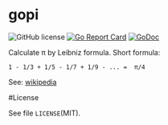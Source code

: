 # gopi

![GitHub license](https://img.shields.io/badge/license-MIT-blue.svg)
[![Go Report Card](https://goreportcard.com/badge/github.com/Konstantin8105/gopi)](https://goreportcard.com/report/github.com/Konstantin8105/gopi)
[![GoDoc](https://godoc.org/github.com/Konstantin8105/gopi?status.svg)](https://godoc.org/github.com/Konstantin8105/gopi)

Calculate π by Leibniz formula. Short formula:
```
1 - 1/3 + 1/5 - 1/7 + 1/9 - ... =  π/4
```

See: [wikipedia](https://en.wikipedia.org/wiki/Leibniz_formula_for_%CF%80)

#License

See file `LICENSE`(MIT).
